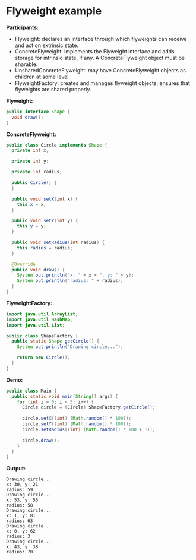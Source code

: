 # Flyweight example

**Participants:**

* Flyweight: declares an interface through which flyweights can receive and act on extrinsic state.
* ConcreteFlyweight: implements the Flyweight interface and adds storage for intrinsic state, if any. A ConcreteFlyweight object must be sharable.
* UnsharedConcreteFlyweight: may have ConcreteFlyweight objects as children at some level.
* FlyweightFactory: creates and manages flyweight objects; ensures that flyweights are shared properly.

**Flyweight:**

  ```java
  public interface Shape {
    void draw();
  }
  ```
  
**ConcreteFlyweight:**

  ```java
  public class Circle implements Shape {
    private int x;

    private int y;

    private int radius;

    public Circle() {
    }

    public void setX(int x) {
      this.x = x;
    }

    public void setY(int y) {
      this.y = y;
    }

    public void setRadius(int radius) {
      this.radius = radius;
    }

    @Override
    public void draw() {
      System.out.println("x: " + x + ", y: " + y);
      System.out.println("radius: " + radius);
    }
  }
  ```
  
**FlyweightFactory:**

  ```java
  import java.util.ArrayList;
  import java.util.HashMap;
  import java.util.List;

  public class ShapeFactory {
    public static Shape getCircle() {
      System.out.println("Drawing circle...");

      return new Circle();
    }
  }
  ```
  
**Demo:**

  ```java
  public class Main {
    public static void main(String[] args) {
      for (int i = 0; i < 5; i++) {
        Circle circle = (Circle) ShapeFactory.getCircle();
        
        circle.setX((int) (Math.random() * 100));
        circle.setY((int) (Math.random() * 100));
        circle.setRadius((int) (Math.random() * 100 + 1));
        
        circle.draw();
      }
    }
  }
  ```
  
**Output:**

  ```
  Drawing circle...
  x: 30, y: 21
  radius: 59
  Drawing circle...
  x: 53, y: 55
  radius: 58
  Drawing circle...
  x: 1, y: 81
  radius: 63
  Drawing circle...
  x: 0, y: 62
  radius: 3
  Drawing circle...
  x: 43, y: 38
  radius: 70
  ```